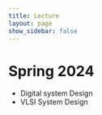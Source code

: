 ```yaml
---
title: Lecture
layout: page
show_sidebar: false
---
```


# Spring 2024
- Digital system Design
- VLSI System Design
